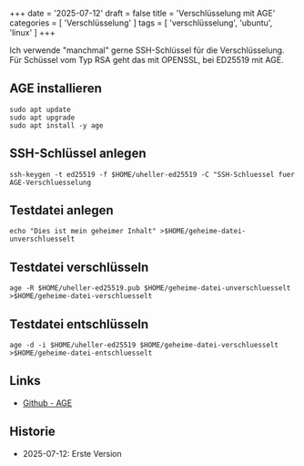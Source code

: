 +++
date = '2025-07-12'
draft = false
title = 'Verschlüsselung mit AGE'
categories = [ 'Verschlüsselung' ]
tags = [ 'verschlüsselung', 'ubuntu', 'linux' ]
+++

<!--Verschlüsselung mit AGE-->
<!--=======================-->

Ich verwende "manchmal" gerne SSH-Schlüssel für die
Verschlüsselung. Für Schüssel vom Typ RSA geht das
mit OPENSSL, bei ED25519 mit AGE.

<!--more-->

AGE installieren
----------------

```
sudo apt update
sudo apt upgrade
sudo apt install -y age
```

SSH-Schlüssel anlegen
---------------------

```
ssh-keygen -t ed25519 -f $HOME/uheller-ed25519 -C "SSH-Schluessel fuer AGE-Verschluesselung
```

Testdatei anlegen
-----------------

```
echo "Dies ist mein geheimer Inhalt" >$HOME/geheime-datei-unverschluesselt
```

Testdatei verschlüsseln
-----------------------

```
age -R $HOME/uheller-ed25519.pub $HOME/geheime-datei-unverschluesselt >$HOME/geheime-datei-verschluesselt
```

Testdatei entschlüsseln
-----------------------

```
age -d -i $HOME/uheller-ed25519 $HOME/geheime-datei-verschluesselt >$HOME/geheime-datei-entschluesselt
```

Links
-----

- [Github - AGE](https://github.com/FiloSottile/age)

Historie
--------

- 2025-07-12: Erste Version
